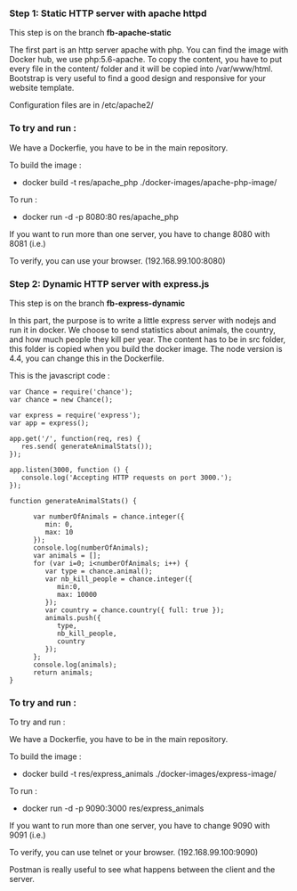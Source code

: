 ### Step 1: Static HTTP server with apache httpd

This step is on the branch **fb-apache-static**

The first part is an http server apache with php. You can find the image with Docker hub, we use php:5.6-apache. To copy the content, you have to put every file in the content/ folder and it will be copied into /var/www/html. Bootstrap is very useful to find a good design and responsive for your website template.

Configuration files are in /etc/apache2/

### To try and run :

We have a Dockerfie, you have to be in the main repository.

To build the image :

- docker build -t res/apache_php ./docker-images/apache-php-image/

To run :

- docker run -d -p 8080:80 res/apache_php

If you want to run more than one server, you have to change 8080 with 8081 (i.e.)

To verify, you can use  your browser. (192.168.99.100:8080)

### Step 2: Dynamic HTTP server with express.js

This step is on the branch **fb-express-dynamic**

In this part, the purpose is to write a little express server with nodejs and run it in docker.
We choose to send statistics about animals, the country, and how much people they kill per year.
The content has to be in src folder, this folder is copied when you build the docker image.
The node version is 4.4, you can change this in the Dockerfile.

This is the javascript code : 

```
var Chance = require('chance');
var chance = new Chance();

var express = require('express');
var app = express();

app.get('/', function(req, res) {
   res.send( generateAnimalStats());
});

app.listen(3000, function () {
   console.log('Accepting HTTP requests on port 3000.');
});

function generateAnimalStats() {

      var numberOfAnimals = chance.integer({
         min: 0,
         max: 10
      });
      console.log(numberOfAnimals);
      var animals = [];
      for (var i=0; i<numberOfAnimals; i++) {
         var type = chance.animal();
         var nb_kill_people = chance.integer({
            min:0,
            max: 10000
         });
         var country = chance.country({ full: true });
         animals.push({
            type,
            nb_kill_people,
            country
         });
      };
      console.log(animals);
      return animals;
}
```
### To try and run :

To try and run : 

We have a Dockerfie, you have to be in the main repository.

To build the image : 

- docker build -t res/express_animals ./docker-images/express-image/

To run : 

- docker run -d -p 9090:3000 res/express_animals

If you want to run more than one server, you have to change 9090 with 9091 (i.e.)

To verify, you can use telnet or your browser. (192.168.99.100:9090)

Postman is really useful to see what happens between the client and the server.